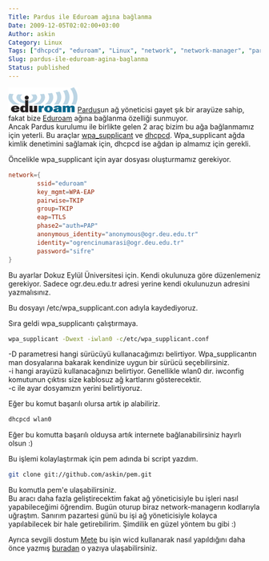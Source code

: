 ```yaml
---
Title: Pardus ile Eduroam ağına bağlanma
Date: 2009-12-05T02:02:00+03:00
Author: askin
Category: Linux
Tags: ["dhcpcd", "eduroam", "Linux", "network", "network-manager", "pardus", "pem", "wpa"]
Slug: pardus-ile-eduroam-agina-baglanma
Status: published
---
```


![Eduroam](/uploads/2009/12/eduroam_logo_trans.gif "Eduroam")[Pardus](http://www.pardus.org.tr/)un ağ yöneticisi gayet şık bir arayüze sahip, fakat bize [Eduroam](http://www.eduroam.org/) ağına bağlanma özelliği sunmuyor.  
Ancak Pardus kurulumu ile birlikte gelen 2 araç bizim bu ağa bağlanmamız için yeterli. Bu araçlar [wpa\_supplicant](http://hostap.epitest.fi/wpa_supplicant/) ve [dhcpcd](http://roy.marples.name/projects/dhcpcd). Wpa\_supplicant ağda kimlik denetimini sağlamak için, dhcpcd ise ağdan ip almamız için gerekli.

Öncelikle wpa\_supplicant için ayar dosyası oluşturmamız gerekiyor.

```conf
network={
        ssid="eduroam"
        key_mgmt=WPA-EAP
        pairwise=TKIP
        group=TKIP
        eap=TTLS
        phase2="auth=PAP"
        anonymous_identity="anonymous@ogr.deu.edu.tr"
        identity="ogrencinumarasi@ogr.deu.edu.tr"
        password="sifre"
}
```

Bu ayarlar Dokuz Eylül Üniversitesi için. Kendi okulunuza göre düzenlemeniz gerekiyor. Sadece ogr.deu.edu.tr adresi yerine kendi okulunuzun adresini yazmalısınız.

Bu dosyayı /etc/wpa\_supplicant.con adıyla kaydediyoruz.

Sıra geldi wpa\_supplicantı çalıştırmaya.

```bash
wpa_supplicant -Dwext -iwlan0 -c/etc/wpa_supplicant.conf
```

-D parametresi hangi sürücüyü kullanacağımızı belirtiyor. Wpa\_supplicantın man dosyalarına bakarak kendinize uygun bir sürücü seçebilirsiniz.  
-i hangi arayüzü kullanacağınızı belirtiyor. Genellikle wlan0 dır. iwconfig komutunun çıktısı size kablosuz ağ kartlarını gösterecektir.  
-c ile ayar dosyamızın yerini belirtiyoruz.

Eğer bu komut başarılı olursa artık ip alabiliriz.

```bash
dhcpcd wlan0
```

Eğer bu komutta başarılı olduysa artık internete bağlanabilirsiniz hayırlı olsun :)

Bu işlemi kolaylaştırmak için pem adında bi script yazdım.

```bash
git clone git://github.com/askin/pem.git
```

Bu komutla pem'e ulaşabilirsiniz.  
Bu aracı daha fazla geliştirecektim fakat ağ yöneticisiyle bu işleri nasıl yapabileceğimi öğrendim. Bugün oturup biraz network-managerın kodlarıyla uğraştım. Sanırım pazartesi günü bu işi ağ yöneticisiyle kolayca yapılabilecek bir hale getirebilirim. Şimdilik en güzel yöntem bu gibi :)

Ayrıca sevgili dostum [Mete](http://blog.metebilgin.com/) bu işin wicd kullanarak nasıl yapıldığını daha önce yazmış [buradan](http://blog.metebilgin.com/2009/10/pardus-2009-da-eduroam-kafay-yemeden.html) o yazıya ulaşabilirsiniz.

